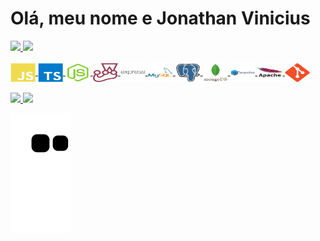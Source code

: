 # Olá, meu nome e Jonathan Vinicius

<div>
  <a href="https://github.com/Joaovictor144">
  <img height="180em" src="https://github-readme-stats.vercel.app/api?username=jonathanGroupRoot&show_icons=true&theme=tokyonight&include_all_commits=true&count_private=true"/>
  <img height="180em" src="https://github-readme-stats.vercel.app/api/top-langs/?username=jonathanGroupRoot&layout=compact&langs_count=7&theme=tokyonight"/>
</div>
  
  </div>
  <div style="display: inline_block"><br>
    <img align="center" alt="Joao-Js" height="30" width="40" src="https://raw.githubusercontent.com/devicons/devicon/master/icons/javascript/javascript-plain.svg">
    <img align="center" alt="Joao-CSS" height="30" width="40" src="https://raw.githubusercontent.com/devicons/devicon/master/icons/typescript/typescript-plain.svg">
    <img align="center" alt="Joao-nd" height="30" width="40" src="https://github.com/devicons/devicon/blob/master/icons/nodejs/nodejs-original.svg">
    <img align="center" alt="Joao-jq" height="30" width="40" src="https://github.com/devicons/devicon/blob/master/icons/jest/jest-plain.svg">
    <img align="center" alt="Joao-bt" height="30" width="40" src="https://github.com/devicons/devicon/blob/master/icons/express/express-original-wordmark.svg">
    <img align="center" alt="Joao-vue" height="30" width="40" src="https://github.com/devicons/devicon/blob/master/icons/mysql/mysql-original-wordmark.svg">
    <img align="center" alt="Joao-pgsql" height="30" width="40" src="https://github.com/devicons/devicon/blob/master/icons/postgresql/postgresql-original.svg">
    <img align="center" alt="Joao-kotlin" height="30" width="40" src="https://github.com/devicons/devicon/blob/master/icons/mongodb/mongodb-original-wordmark.svg">
    <img align="center" alt="Joao-React" height="30" width="40" src="https://raw.githubusercontent.com/devicons/devicon/master/icons/sequelize/sequelize-original-wordmark.svg">
    <img align="center" alt="Joao-HTML" height="30" width="40" src="https://raw.githubusercontent.com/devicons/devicon/master/icons/apache/apache-original-wordmark.svg">
    <img align="center" alt="Joao-git" height="30" width="40" src="https://github.com/devicons/devicon/blob/master/icons/git/git-original.svg">
   
</div>
<br/>
<div>
   <a href="https://www.linkedin.com/in/jonathan-vinicius-braz-silva-322815200/" target="_blank">
     <img src="https://img.shields.io/badge/-LinkedIn-%230077B5?style=for-the-badge&logo=linkedin&logoColor=white" target="_blank">
     <a href="https://instagram.com/_jonathanbraz" target="_blank"><img src="https://img.shields.io/badge/-Instagram-%23E4405F?style=for-the-badge&logo=instagram&logoColor=white" target="_blank"></a>
  </a>  
 
</div>

 
  ![Snake animation](https://github.com/rafaballerini/rafaballerini/blob/output/github-contribution-grid-snake.svg)
 

